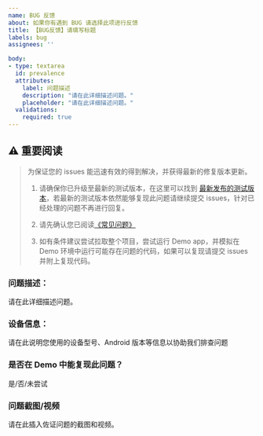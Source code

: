 ```yaml
---
name: BUG 反馈
about: 如果你有遇到 BUG 请选择此项进行反馈
title: 【BUG反馈】请填写标题
labels: bug
assignees: ''

body:
- type: textarea
  id: prevalence
  attributes:
    label: 问题描述
    description: "请在此详细描述问题。"
    placeholder: "请在此详细描述问题。"
  validations:
    required: true
---
```


## ⚠️ 重要阅读

> 为保证您的 issues 能迅速有效的得到解决，并获得最新的修复版本更新。
> 
> 1. 请确保你已升级至最新的测试版本，在这里可以找到 [最新发布的测试版本](https://github.com/kongzue/DialogX/releases)，若最新的测试版本依然能够复现此问题请继续提交 issues，针对已经处理的问题不再进行回复。
> 
> 2. 请先确认您已阅读[《常见问题》](https://github.com/kongzue/DialogX/wiki/%E5%B8%B8%E8%A7%81%E9%97%AE%E9%A2%98)
> 
> 3. 如有条件建议尝试拉取整个项目，尝试运行 Demo app，并模拟在 Demo 环境中运行可能存在问题的代码，如果可以复现请提交 issues 并附上复现代码。

### 问题描述：

请在此详细描述问题。

### 设备信息：
请在此说明您使用的设备型号、Android 版本等信息以协助我们排查问题

### 是否在 Demo 中能复现此问题？
是/否/未尝试

### 问题截图/视频
请在此插入佐证问题的截图和视频。
